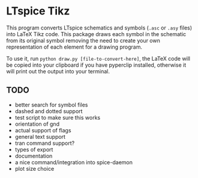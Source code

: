# LTspice Tikz

This program converts LTspice schematics and symbols (`.asc` or `.asy` 
files) into LaTeX Tikz code. This package draws each symbol in the 
schematic from its original symbol removing the need to create your own
representation of each element for a drawing program.

To use it, run `python draw.py [file-to-convert-here]`, the LaTeX code
will be copied into your clipboard if you have pyperclip installed,
otherwise it will print out the output into your terminal.

## TODO

- better search for symbol files
- dashed and dotted support
- test script to make sure this works
- orientation of gnd
- actual support of flags
- general text support
- tran command support?
- types of export
- documentation
- a nice command/integration into spice-daemon
- plot size choice